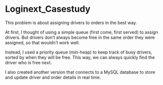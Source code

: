 ﻿# Loginext_Casestudy
This problem is about assigning drivers to orders in the best way.

At first, I thought of using a simple queue (first come, first served) to assign drivers.
But drivers don’t always become free in the same order they were assigned, so that wouldn’t work well.

Instead, I used a priority queue (min-heap) to keep track of busy drivers, sorted by when they will be free.
This way, we can always quickly find the driver who is free next.

I also created another version that connects to a MySQL database to store and update driver and order details in real time.
